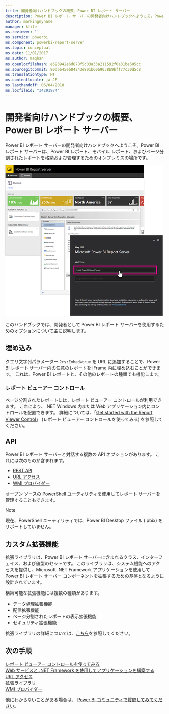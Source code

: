 ```yaml
---
title: 開発者向けハンドブックの概要、Power BI レポート サーバー
description: Power BI レポート サーバーの開発者向けハンドブックへようこそ。Power BI レポート サーバーは、Power BI レポート、モバイル レポート、およびページ分割されたレポートを格納および管理するためのオンプレミスの場所です。
author: markingmyname
manager: kfile
ms.reviewer: ''
ms.service: powerbi
ms.component: powerbi-report-server
ms.topic: conceptual
ms.date: 11/01/2017
ms.author: maghan
ms.openlocfilehash: e593942e6d878f5c03a33a211592f0a31be605cc
ms.sourcegitcommit: 80d6b45eb84243e801b60b9038b9bff77c30d5c8
ms.translationtype: HT
ms.contentlocale: ja-JP
ms.lasthandoff: 06/04/2018
ms.locfileid: "34291974"
---
```

# <a name="developer-handbook-overview-power-bi-report-server"></a>開発者向けハンドブックの概要、Power BI レポート サーバー
Power BI レポート サーバーの開発者向けハンドブックへようこそ。Power BI レポート サーバーは、Power BI レポート、モバイル レポート、およびページ分割されたレポートを格納および管理するためのオンプレミスの場所です。

![](media/developer-handbook-overview/admin-handbook.png)

このハンドブックでは、開発者として Power BI レポート サーバーを使用するためのオプションについて主に説明します。

## <a name="embedding"></a>埋め込み
クエリ文字列パラメーター `?rs:Embed=true` を URL に追加することで、Power BI レポート サーバー内の任意のレポートを iFrame 内に埋め込むことができます。 これは、Power BI レポートと、その他のレポートの種類でも機能します。

### <a name="report-viewer-control"></a>レポート ビューアー コントロール
ページ分割されたレポートには、レポート ビューアー コントロールが利用できます。 これにより、.NET Windows 内または Web アプリケーション内にコントロールを配置できます。 詳細については、「[Get started with the Report Viewer Control](https://docs.microsoft.com/sql/reporting-services/application-integration/integrating-reporting-services-using-reportviewer-controls-get-started)」 (レポート ビューアー コントロールを使ってみる) を参照してください。

## <a name="apis"></a>API
Power BI レポート サーバーと対話する複数の API オプションがあります。 これには次のものが含まれます。

* [REST API](rest-api.md)
* [URL アクセス](https://docs.microsoft.com/sql/reporting-services/url-access-ssrs)
* [WMI プロバイダー](https://docs.microsoft.com/sql/reporting-services/wmi-provider-library-reference/reporting-services-wmi-provider-library-reference-ssrs)

オープン ソースの [PowerShell ユーティリティ](https://github.com/Microsoft/ReportingServicesTools)を使用してレポート サーバーを管理することもできます。

> [!NOTE]
> 現在、PowerShell ユーティリティでは、Power BI Desktop ファイル (.pbix) をサポートしていません。
> 
> 

## <a name="custom-extensions"></a>カスタム拡張機能
拡張ライブラリは、Power BI レポート サーバーに含まれるクラス、インターフェイス、および値型のセットです。 このライブラリは、システム機能へのアクセスを提供し、Microsoft .NET Framework アプリケーションを使用して Power BI レポート サーバー コンポーネントを拡張するための基盤となるように設計されています。

構築可能な拡張機能には複数の種類があります。

* データ処理拡張機能
* 配信拡張機能
* ページ分割されたレポートの表示拡張機能
* セキュリティ拡張機能

拡張ライブラリの詳細については、[こちら](https://docs.microsoft.com/sql/reporting-services/extensions/reporting-services-extension-library)を参照してください。

## <a name="next-steps"></a>次の手順
[レポート ビューアー コントロールを使ってみる](https://docs.microsoft.com/sql/reporting-services/application-integration/integrating-reporting-services-using-reportviewer-controls-get-started)  
[Web サービスと .NET Framework を使用してアプリケーションを構築する](https://docs.microsoft.com/sql/reporting-services/report-server-web-service/net-framework/building-applications-using-the-web-service-and-the-net-framework)  
[URL アクセス](https://docs.microsoft.com/sql/reporting-services/url-access-ssrs)  
[拡張ライブラリ](https://docs.microsoft.com/sql/reporting-services/extensions/reporting-services-extension-library)  
[WMI プロバイダー](https://docs.microsoft.com/sql/reporting-services/wmi-provider-library-reference/reporting-services-wmi-provider-library-reference-ssrs)

他にわからないことがある場合は、 [Power BI コミュニティで質問してみてください](https://community.powerbi.com/)。

